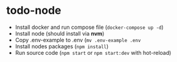 # todo-node

- Install docker and run compose file (`docker-compose up -d`)
- Install node (should install via **nvm**)
- Copy .env-example to .env (`mv .env-example .env`
- Install nodes packages (`npm install`)
- Run source code (`npm start` or `npm start:dev` with hot-reload)

